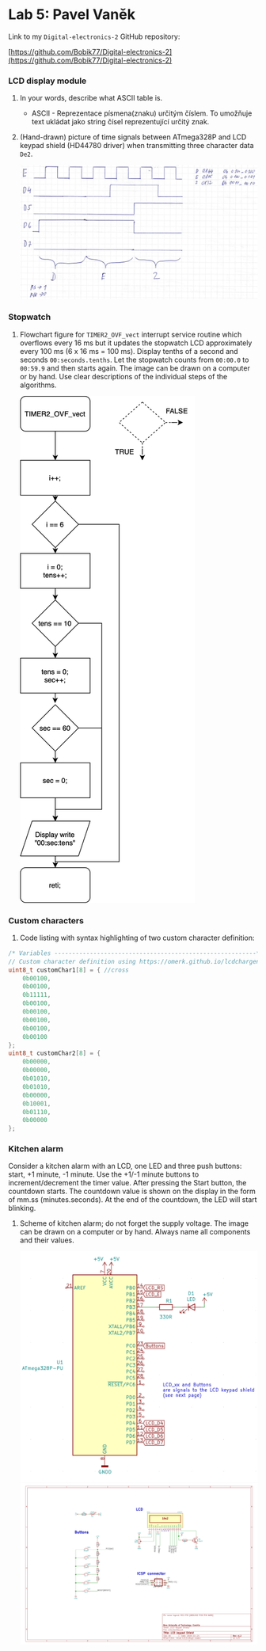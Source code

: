 # Lab 5: Pavel Vaněk

Link to my `Digital-electronics-2` GitHub repository:

   [https://github.com/Bobik77/Digital-electronics-2](https://github.com/Bobik77/Digital-electronics-2)


### LCD display module

1. In your words, describe what ASCII table is.
   * ASCII - Reprezentace písmena(znaku) určitým číslem. To umožňuje text ukládat jako string čísel reprezentující určitý znak.

2. (Hand-drawn) picture of time signals between ATmega328P and LCD keypad shield (HD44780 driver) when transmitting three character data `De2`.

   ![your figure](diagram.png)


### Stopwatch

1. Flowchart figure for `TIMER2_OVF_vect` interrupt service routine which overflows every 16&nbsp;ms but it updates the stopwatch LCD approximately every 100&nbsp;ms (6 x 16&nbsp;ms = 100&nbsp;ms). Display tenths of a second and seconds `00:seconds.tenths`. Let the stopwatch counts from `00:00.0` to `00:59.9` and then starts again. The image can be drawn on a computer or by hand. Use clear descriptions of the individual steps of the algorithms.

   ![your figure](flowchart.png)


### Custom characters

1. Code listing with syntax highlighting of two custom character definition:

```c
/* Variables ---------------------------------------------------------*/
// Custom character definition using https://omerk.github.io/lcdchargen/
uint8_t customChar1[8] = { //cross
    0b00100,
    0b00100,
    0b11111,
    0b00100,
    0b00100,
    0b00100,
    0b00100,
    0b00100
};
uint8_t customChar2[8] = {
    0b00000,
    0b00000,
    0b01010,
    0b01010,
    0b00000,
    0b10001,
    0b01110,
    0b00000
};
```


### Kitchen alarm

Consider a kitchen alarm with an LCD, one LED and three push buttons: start, +1 minute, -1 minute. Use the +1/-1 minute buttons to increment/decrement the timer value. After pressing the Start button, the countdown starts. The countdown value is shown on the display in the form of mm.ss (minutes.seconds). At the end of the countdown, the LED will start blinking.

1. Scheme of kitchen alarm; do not forget the supply voltage. The image can be drawn on a computer or by hand. Always name all components and their values.

   ![your figure](scheme1.png)
   ![your figure](scheme2.png)
